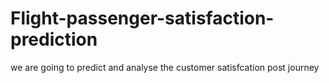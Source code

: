 # Flight-passenger-satisfaction-prediction
we are going to predict and analyse the customer satisfcation post journey
